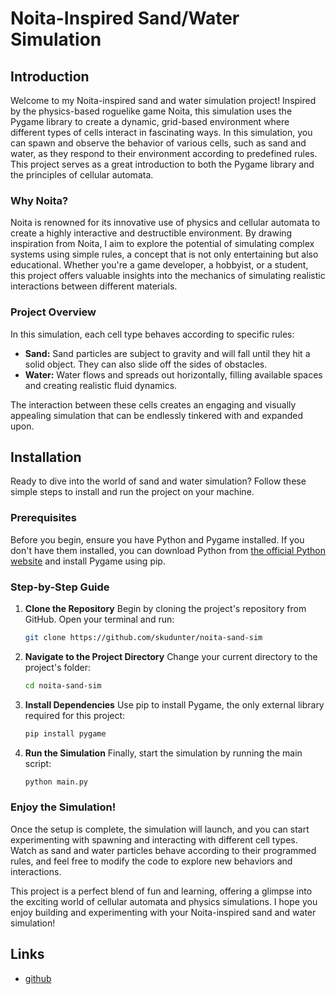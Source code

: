 # Noita-Inspired Sand/Water Simulation

## Introduction

Welcome to my Noita-inspired sand and water simulation project! Inspired by the physics-based roguelike game Noita, this simulation uses the Pygame library to create a dynamic, grid-based environment where different types of cells interact in fascinating ways. In this simulation, you can spawn and observe the behavior of various cells, such as sand and water, as they respond to their environment according to predefined rules. This project serves as a great introduction to both the Pygame library and the principles of cellular automata.

### Why Noita?
Noita is renowned for its innovative use of physics and cellular automata to create a highly interactive and destructible environment. By drawing inspiration from Noita, I aim to explore the potential of simulating complex systems using simple rules, a concept that is not only entertaining but also educational. Whether you're a game developer, a hobbyist, or a student, this project offers valuable insights into the mechanics of simulating realistic interactions between different materials.

### Project Overview
In this simulation, each cell type behaves according to specific rules:
- **Sand:** Sand particles are subject to gravity and will fall until they hit a solid object. They can also slide off the sides of obstacles.
- **Water:** Water flows and spreads out horizontally, filling available spaces and creating realistic fluid dynamics.

The interaction between these cells creates an engaging and visually appealing simulation that can be endlessly tinkered with and expanded upon.

## Installation

Ready to dive into the world of sand and water simulation? Follow these simple steps to install and run the project on your machine.

### Prerequisites
Before you begin, ensure you have Python and Pygame installed. If you don't have them installed, you can download Python from [the official Python website](https://www.python.org/) and install Pygame using pip.

### Step-by-Step Guide
1. **Clone the Repository**
   Begin by cloning the project's repository from GitHub. Open your terminal and run:
   ```bash
   git clone https://github.com/skudunter/noita-sand-sim
   ```

2. **Navigate to the Project Directory**
   Change your current directory to the project's folder:
   ```bash
   cd noita-sand-sim
   ```

3. **Install Dependencies**
   Use pip to install Pygame, the only external library required for this project:
   ```bash
   pip install pygame
   ```

4. **Run the Simulation**
   Finally, start the simulation by running the main script:
   ```bash
   python main.py
   ```

### Enjoy the Simulation!
Once the setup is complete, the simulation will launch, and you can start experimenting with spawning and interacting with different cell types. Watch as sand and water particles behave according to their programmed rules, and feel free to modify the code to explore new behaviors and interactions.

This project is a perfect blend of fun and learning, offering a glimpse into the exciting world of cellular automata and physics simulations. I hope you enjoy building and experimenting with your Noita-inspired sand and water simulation!

## Links
- [github](https://github.com/skudunter/noita-sand-sim)